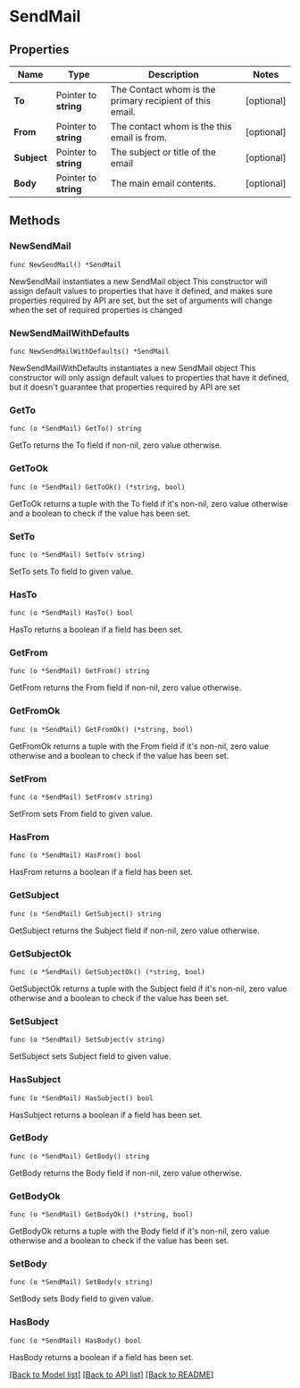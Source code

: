 # SendMail

## Properties

Name | Type | Description | Notes
------------ | ------------- | ------------- | -------------
**To** | Pointer to **string** | The Contact whom is the primary recipient of this email. | [optional] 
**From** | Pointer to **string** | The contact whom is the this email is from. | [optional] 
**Subject** | Pointer to **string** | The subject or title of the email | [optional] 
**Body** | Pointer to **string** | The main email contents. | [optional] 

## Methods

### NewSendMail

`func NewSendMail() *SendMail`

NewSendMail instantiates a new SendMail object
This constructor will assign default values to properties that have it defined,
and makes sure properties required by API are set, but the set of arguments
will change when the set of required properties is changed

### NewSendMailWithDefaults

`func NewSendMailWithDefaults() *SendMail`

NewSendMailWithDefaults instantiates a new SendMail object
This constructor will only assign default values to properties that have it defined,
but it doesn't guarantee that properties required by API are set

### GetTo

`func (o *SendMail) GetTo() string`

GetTo returns the To field if non-nil, zero value otherwise.

### GetToOk

`func (o *SendMail) GetToOk() (*string, bool)`

GetToOk returns a tuple with the To field if it's non-nil, zero value otherwise
and a boolean to check if the value has been set.

### SetTo

`func (o *SendMail) SetTo(v string)`

SetTo sets To field to given value.

### HasTo

`func (o *SendMail) HasTo() bool`

HasTo returns a boolean if a field has been set.

### GetFrom

`func (o *SendMail) GetFrom() string`

GetFrom returns the From field if non-nil, zero value otherwise.

### GetFromOk

`func (o *SendMail) GetFromOk() (*string, bool)`

GetFromOk returns a tuple with the From field if it's non-nil, zero value otherwise
and a boolean to check if the value has been set.

### SetFrom

`func (o *SendMail) SetFrom(v string)`

SetFrom sets From field to given value.

### HasFrom

`func (o *SendMail) HasFrom() bool`

HasFrom returns a boolean if a field has been set.

### GetSubject

`func (o *SendMail) GetSubject() string`

GetSubject returns the Subject field if non-nil, zero value otherwise.

### GetSubjectOk

`func (o *SendMail) GetSubjectOk() (*string, bool)`

GetSubjectOk returns a tuple with the Subject field if it's non-nil, zero value otherwise
and a boolean to check if the value has been set.

### SetSubject

`func (o *SendMail) SetSubject(v string)`

SetSubject sets Subject field to given value.

### HasSubject

`func (o *SendMail) HasSubject() bool`

HasSubject returns a boolean if a field has been set.

### GetBody

`func (o *SendMail) GetBody() string`

GetBody returns the Body field if non-nil, zero value otherwise.

### GetBodyOk

`func (o *SendMail) GetBodyOk() (*string, bool)`

GetBodyOk returns a tuple with the Body field if it's non-nil, zero value otherwise
and a boolean to check if the value has been set.

### SetBody

`func (o *SendMail) SetBody(v string)`

SetBody sets Body field to given value.

### HasBody

`func (o *SendMail) HasBody() bool`

HasBody returns a boolean if a field has been set.


[[Back to Model list]](../README.md#documentation-for-models) [[Back to API list]](../README.md#documentation-for-api-endpoints) [[Back to README]](../README.md)


